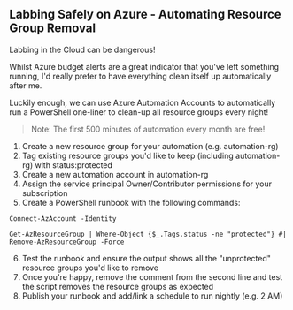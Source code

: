 ## Labbing Safely on Azure - Automating Resource Group Removal

Labbing in the Cloud can be dangerous! 

Whilst Azure budget alerts are a great indicator that you've left something running, I'd really prefer to have everything clean itself up automatically after me.

Luckily enough, we can use Azure Automation Accounts to automatically run a PowerShell one-liner to clean-up all resource groups every night!

> Note: The first 500 minutes of automation every month are free!

1. Create a new resource group for your automation (e.g. automation-rg)
2. Tag existing resource groups you'd like to keep (including automation-rg) with status:protected
3. Create a new automation account in automation-rg
4. Assign the service principal Owner/Contributor permissions for your subscription
5. Create a PowerShell runbook with the following commands:

```
Connect-AzAccount -Identity

Get-AzResourceGroup | Where-Object {$_.Tags.status -ne "protected"} #| Remove-AzResourceGroup -Force
```

6. Test the runbook and ensure the output shows all the "unprotected" resource groups you'd like to remove
7. Once you're happy, remove the comment from the second line and test the script removes the resource groups as expected
8. Publish your runbook and add/link a schedule to run nightly (e.g. 2 AM)